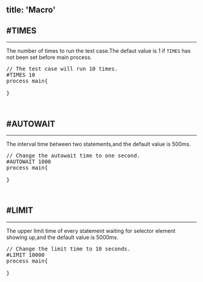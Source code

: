 title: 'Macro'
---

## #TIMES
---
The number of times to run the test case.The defaut value is 1 if `TIMES` has not been set before main process.
<pre class='sublemon'>
// The test case will run 10 times.
#TIMES 10
process main{

}</pre>
<br>

## #AUTOWAIT
---
The interval time between two statements,and the default value is 500ms.
<pre class='sublemon'>
// Change the autowait time to one second.
#AUTOWAIT 1000
process main{

}</pre>
<br>

## #LIMIT
---
The upper limit time of every statement waiting for selector element showing up,and the default value is 5000ms.
<pre class='sublemon'>
// Change the limit time to 10 seconds.
#LIMIT 10000
process main{

}</pre>
<br>
